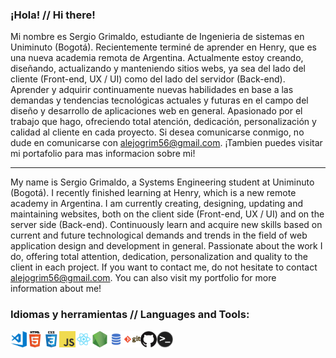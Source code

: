 ### ¡Hola! // Hi there!  

Mi nombre es Sergio Grimaldo, estudiante de Ingenieria de sistemas en Uniminuto (Bogotá). Recientemente terminé de aprender en Henry, que es una nueva academia remota de Argentina.
Actualmente estoy creando, diseñando, actualizando y manteniendo sitios webs, ya sea del lado del cliente (Front-end, UX / UI) como del lado del servidor (Back-end).
Aprender y adquirir continuamente nuevas habilidades en base a las demandas y tendencias tecnológicas actuales y futuras en el campo del diseño y desarrollo de aplicaciones web en general.
Apasionado por el trabajo que hago, ofreciendo total atención, dedicación, personalización y calidad al cliente en cada proyecto.
Si desea comunicarse conmigo, no dude en comunicarse con alejogrim56@gmail.com.
¡Tambien puedes visitar mi portafolio para mas informacion sobre mi! 
-------------------------------------------------- -------------------------------------------------- ------------------
My name is Sergio Grimaldo, a Systems Engineering student at Uniminuto (Bogotá). I recently finished learning at Henry, which is a new remote academy in Argentina.
I am currently creating, designing, updating and maintaining websites, both on the client side (Front-end, UX / UI) and on the server side (Back-end).
Continuously learn and acquire new skills based on current and future technological demands and trends in the field of web application design and development in general.
Passionate about the work I do, offering total attention, dedication, personalization and quality to the client in each project.
If you want to contact me, do not hesitate to contact alejogrim56@gmail.com.
You can also visit my portfolio for more information about me!

### Idiomas y herramientas // Languages and Tools:
<img align="left" alt="Visual Studio Code" width="26px" src="https://raw.githubusercontent.com/github/explore/80688e429a7d4ef2fca1e82350fe8e3517d3494d/topics/visual-studio-code/visual-studio-code.png" />
<img align="left" alt="HTML5" width="26px" src="https://raw.githubusercontent.com/github/explore/80688e429a7d4ef2fca1e82350fe8e3517d3494d/topics/html/html.png" />
<img align="left" alt="CSS3" width="26px" src="https://raw.githubusercontent.com/github/explore/80688e429a7d4ef2fca1e82350fe8e3517d3494d/topics/css/css.png" />
<img align="left" alt="JavaScript" width="26px" src="https://raw.githubusercontent.com/github/explore/80688e429a7d4ef2fca1e82350fe8e3517d3494d/topics/javascript/javascript.png" />
<img align="left" alt="React" width="26px" src="https://raw.githubusercontent.com/github/explore/80688e429a7d4ef2fca1e82350fe8e3517d3494d/topics/react/react.png" />
<img align="left" alt="Node.js" width="26px" src="https://raw.githubusercontent.com/github/explore/80688e429a7d4ef2fca1e82350fe8e3517d3494d/topics/nodejs/nodejs.png" />
<img align="left" alt="SQL" width="26px" src="https://raw.githubusercontent.com/github/explore/80688e429a7d4ef2fca1e82350fe8e3517d3494d/topics/sql/sql.png" />
<img align="left" alt="Git" width="26px" src="https://raw.githubusercontent.com/github/explore/80688e429a7d4ef2fca1e82350fe8e3517d3494d/topics/git/git.png" />
<img align="left" alt="GitHub" width="26px" src="https://raw.githubusercontent.com/github/explore/78df643247d429f6cc873026c0622819ad797942/topics/github/github.png" />
<img align="left" alt="Terminal" width="26px" src="https://raw.githubusercontent.com/github/explore/80688e429a7d4ef2fca1e82350fe8e3517d3494d/topics/terminal/terminal.png" />
<br />
